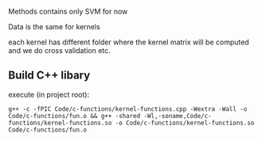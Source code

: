 Methods contains only SVM for now

Data is the same for kernels

each kernel has different folder where the kernel matrix will be computed and we do cross validation etc.

## Build C++ libary

execute (in project root):
```
g++ -c -fPIC Code/c-functions/kernel-functions.cpp -Wextra -Wall -o Code/c-functions/fun.o && g++ -shared -Wl,-soname,Code/c-functions/kernel-functions.so -o Code/c-functions/kernel-functions.so Code/c-functions/fun.o
```